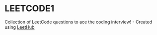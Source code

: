 # LEETCODE1
Collection of LeetCode questions to ace the coding interview! - Created using [LeetHub](https://github.com/QasimWani/LeetHub)
